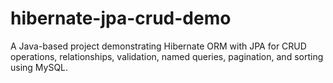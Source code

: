 # hibernate-jpa-crud-demo
A Java-based project demonstrating Hibernate ORM with JPA for CRUD operations, relationships, validation, named queries, pagination, and sorting using MySQL.

